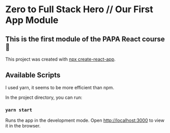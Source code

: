 # Zero to Full Stack Hero // Our First App Module

## This is the first module of the PAPA React course 🚀

This project was created with [npx create-react-app](https://github.com/facebook/create-react-app).

## Available Scripts

I used yarn, it seems to be more efficient than npm.

In the project directory, you can run:

### `yarn start`

Runs the app in the development mode.
Open [http://localhost:3000](http://localhost:3000) to view it in the browser.
